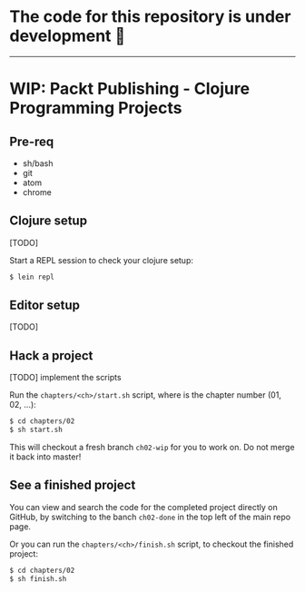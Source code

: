 # The code for this repository is under development :construction_worker:

___

# WIP: Packt Publishing - Clojure Programming Projects

## Pre-req

- sh/bash
- git
- atom
- chrome

## Clojure setup

[TODO]

Start a REPL session to check your clojure setup:

```bash
$ lein repl
```

## Editor setup

[TODO]

## Hack a project

[TODO] implement the scripts

Run the `chapters/<ch>/start.sh` script, where <ch> is the chapter number (01, 02, ...):
```bash
$ cd chapters/02
$ sh start.sh
```
This will checkout a fresh branch `ch02-wip` for you to work on. Do not merge it back into master!

## See a finished project

You can view and search the code for the completed project directly on GitHub, by switching to the banch `ch02-done` in the top left of the main repo page.

Or you can run the `chapters/<ch>/finish.sh` script, to checkout the finished project:
```bash
$ cd chapters/02
$ sh finish.sh
```
